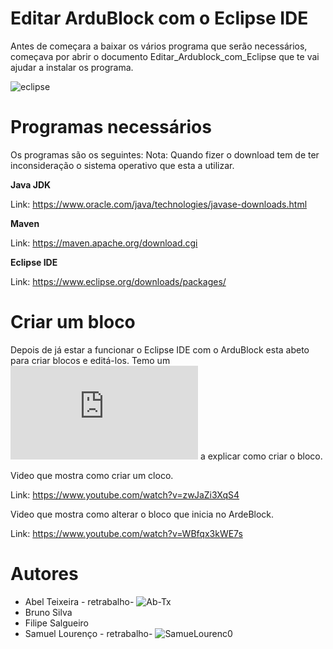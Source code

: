 # Editar ArduBlock com o Eclipse IDE

Antes de começara a baixar os vários programa que serão necessários, começava por abrir o documento Editar_Ardublock_com_Eclipse que te vai ajudar a instalar os programa.



![eclipse](https://user-images.githubusercontent.com/61513539/83086288-401e2280-a086-11ea-8431-a3570433ade1.png)




# Programas necessários

Os programas são os seguintes:
Nota: Quando fizer o download tem de ter inconsideração o sistema operativo que esta a utilizar.

**Java JDK**

Link: https://www.oracle.com/java/technologies/javase-downloads.html

**Maven**

Link: https://maven.apache.org/download.cgi

**Eclipse IDE**

Link: https://www.eclipse.org/downloads/packages/


# Criar um bloco

Depois de já estar a funcionar o Eclipse IDE com o ArduBlock esta abeto para criar blocos e editá-los.
Temo um ![documento](https://github.com/SamueLourenc0/Editar_ArduBlock_Eclipse/blob/master/2.%20Criar%20Blocks%20no%20Eclipse%20IDE/Criar_Blocos_Ardublock.pdf) a explicar como criar o bloco.

Video que mostra como criar um cloco.

Link: https://www.youtube.com/watch?v=zwJaZi3XqS4

Video que mostra como alterar o bloco que inicia no ArdeBlock.

Link: https://www.youtube.com/watch?v=WBfqx3kWE7s


# Autores
 
 - Abel Teixeira   - retrabalho- ![Ab-Tx](https://github.com/Ab-Tx)
 - Bruno Silva 
 - Filipe Salgueiro
 - Samuel Lourenço - retrabalho- ![SamueLourenc0](https://github.com/SamueLourenc0)
 





